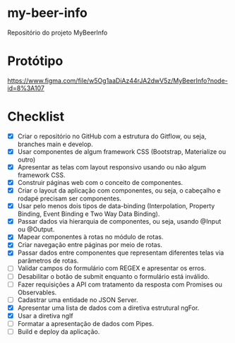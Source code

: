 # my-beer-info
Repositório do projeto MyBeerInfo

# Protótipo
https://www.figma.com/file/w5Og1aaDiAz44rJA2dwV5z/MyBeerInfo?node-id=8%3A107

# Checklist
 - [x] Criar o repositório no GitHub com a estrutura do Gitflow, ou seja, branches main e develop.
 - [x] Usar componentes de algum framework CSS (Bootstrap, Materialize ou outro)
 - [x] Apresentar as telas com layout responsivo usando ou não algum framework CSS.
 - [x] Construir páginas web com o conceito de componentes.
 - [x] Criar o layout da aplicação com componentes, ou seja, o cabeçalho e rodapé precisam ser componentes.
 - [x] Usar pelo menos dois tipos de data-binding (Interpolation, Property Binding, Event Binding e Two Way Data Binding).
 - [x] Passar dados via hierarquia de componentes, ou seja, usando @Input ou @Output.
 - [x] Mapear componentes à rotas no módulo de rotas.
 - [x] Criar navegação entre páginas por meio de rotas.
 - [x] Passar dados entre componentes que representam diferentes telas via parâmetros de rotas.
 - [ ] Validar campos do formulário com REGEX e apresentar os erros.
 - [ ] Desabilitar o botão de submit enquanto o formulário está inválido.
 - [ ] Fazer requisições a API com tratamento da resposta com Promises ou Observables.
 - [ ] Cadastrar uma entidade no JSON Server.
 - [x] Apresentar uma lista de dados com a diretiva estrutural ngFor.
 - [x] Usar a diretiva ngIf
 - [ ] Formatar a apresentação de dados com Pipes.
 - [ ] Build e deploy da aplicação.
